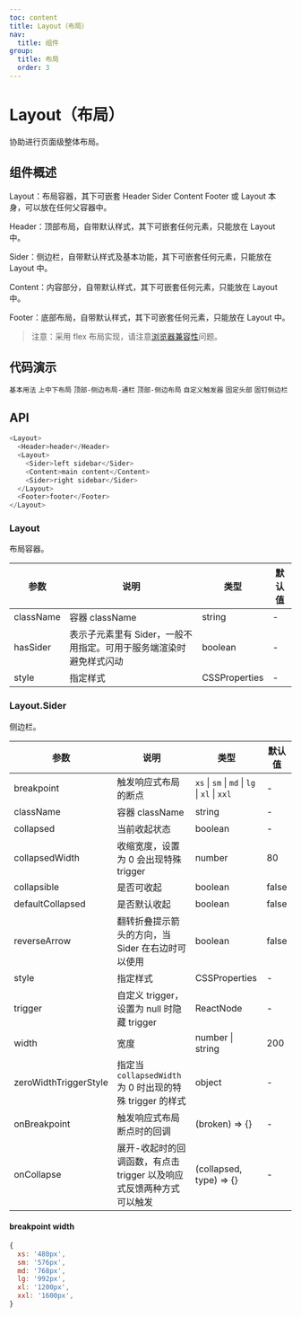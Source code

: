 ```yaml
---
toc: content
title: Layout（布局）
nav:
  title: 组件
group:
  title: 布局
  order: 3
---
```


# Layout（布局）

协助进行页面级整体布局。

## 组件概述

Layout：布局容器，其下可嵌套 Header Sider Content Footer 或 Layout 本身，可以放在任何父容器中。

Header：顶部布局，自带默认样式，其下可嵌套任何元素，只能放在 Layout 中。

Sider：侧边栏，自带默认样式及基本功能，其下可嵌套任何元素，只能放在 Layout 中。

Content：内容部分，自带默认样式，其下可嵌套任何元素，只能放在 Layout 中。

Footer：底部布局，自带默认样式，其下可嵌套任何元素，只能放在 Layout 中。

> 注意：采用 flex 布局实现，请注意[浏览器兼容性](http://caniuse.com/#search=flex)问题。

## 代码演示

<code src="./basic.tsx" description="典型的页面布局。">基本用法</code>
<code src="./top.tsx" compact background="grey" description="最基本的『上-中-下』布局。
一般主导航放置于页面的顶端，从左自右依次为：logo、一级导航项、辅助菜单（用户、设置、通知等）。通常将内容放在固定尺寸（例如：1200px）内，整个页面排版稳定，不受用户终端显示器影响；上下级的结构符合用户上下浏览的习惯，也是较为经典的网站导航模式。页面上下切分的方式提高了主工作区域的信息展示效率，但在纵向空间上会有一些牺牲。此外，由于导航栏水平空间的限制，不适合那些一级导航项很多的信息结构。">上中下布局</code>
<code src="./top-side-2.tsx" compact background="grey" description="同样拥有顶部导航及侧边栏，区别是两边未留边距，多用于应用型的网站。">顶部-侧边布局-通栏</code>
<code src="./top-side.tsx" compact background="grey" description="拥有顶部导航及侧边栏的页面，多用于展示类网站。">顶部-侧边布局</code>
<code src="./custom-trigger.tsx" compact background="grey" description="要使用自定义触发器，可以设置 trigger={null} 来隐藏默认设定。">自定义触发器</code>
<code src="./fixed.tsx" description="一般用于固定顶部导航，方便页面切换。" compact>固定头部</code>
<code src="./fixed-sider.tsx" description="当内容较长时，使用固定侧边栏可以提供更好的体验。" transform="true" compact>固钉侧边栏</code>

## API

```js
<Layout>
  <Header>header</Header>
  <Layout>
    <Sider>left sidebar</Sider>
    <Content>main content</Content>
    <Sider>right sidebar</Sider>
  </Layout>
  <Footer>footer</Footer>
</Layout>
```

### Layout

布局容器。

| 参数      | 说明                                                               | 类型          | 默认值 |
| --------- | ------------------------------------------------------------------ | ------------- | ------ |
| className | 容器 className                                                     | string        | -      |
| hasSider  | 表示子元素里有 Sider，一般不用指定。可用于服务端渲染时避免样式闪动 | boolean       | -      |
| style     | 指定样式                                                           | CSSProperties | -      |

### Layout.Sider

侧边栏。

| 参数                  | 说明                                                                 | 类型                                          | 默认值 |
| --------------------- | -------------------------------------------------------------------- | --------------------------------------------- | ------ |
| breakpoint            | 触发响应式布局的断点                                                 | `xs` \| `sm` \| `md` \| `lg` \| `xl` \| `xxl` | -      |
| className             | 容器 className                                                       | string                                        | -      |
| collapsed             | 当前收起状态                                                         | boolean                                       | -      |
| collapsedWidth        | 收缩宽度，设置为 0 会出现特殊 trigger                                | number                                        | 80     |
| collapsible           | 是否可收起                                                           | boolean                                       | false  |
| defaultCollapsed      | 是否默认收起                                                         | boolean                                       | false  |
| reverseArrow          | 翻转折叠提示箭头的方向，当 Sider 在右边时可以使用                    | boolean                                       | false  |
| style                 | 指定样式                                                             | CSSProperties                                 | -      |
| trigger               | 自定义 trigger，设置为 null 时隐藏 trigger                           | ReactNode                                     | -      |
| width                 | 宽度                                                                 | number \| string                              | 200    |
| zeroWidthTriggerStyle | 指定当 `collapsedWidth` 为 0 时出现的特殊 trigger 的样式             | object                                        | -      |
| onBreakpoint          | 触发响应式布局断点时的回调                                           | (broken) => {}                                | -      |
| onCollapse            | 展开-收起时的回调函数，有点击 trigger 以及响应式反馈两种方式可以触发 | (collapsed, type) => {}                       | -      |

#### breakpoint width

```js
{
  xs: '480px',
  sm: '576px',
  md: '768px',
  lg: '992px',
  xl: '1200px',
  xxl: '1600px',
}
```
